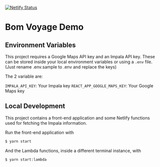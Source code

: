 [![Netlify Status](https://api.netlify.com/api/v1/badges/d9211697-9d58-441e-beae-c5b7a724c1d6/deploy-status)](https://app.netlify.com/sites/thebonvoyage/deploys)

# Bom Voyage Demo

## Environment Variables

This project requires a Google Maps API key and an Impala API key.
These can be stored inside your local environment variables or using a `.env` file. (Just rename .env.sample to .env
and replace the keys)

The 2 variable are:

`IMPALA_API_KEY`: Your Impala key
`REACT_APP_GOOGLE_MAPS_KEY`: Your Google Maps key

## Local Development

This project contains a front-end application and some Netlify functions used for fetching the Impala information.

Run the front-end application with

```sh
$ yarn start
```

And the Lambda functions, inside a different terminal instance, with

```sh
$ yarn start:lambda
```
